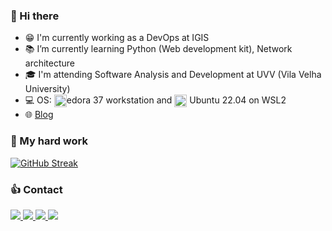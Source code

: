 ### :wave: Hi there 

- :grin: I'm currently working as a DevOps at IGIS
- 📚 I’m currently learning Python (Web development kit), Network architecture
- :mortar_board: I'm attending Software Analysis and Development at UVV (Vila Velha University)
- 💻 OS: <img align="center" alt="ph-Fedora" height="20" width="20" src="https://cdn.jsdelivr.net/gh/devicons/devicon/icons/fedora/fedora-plain.svg"/>edora 37 workstation and <img align="center" alt="ph-Ubuntu" height="20" width="20" src="https://cdn.jsdelivr.net/gh/devicons/devicon/icons/ubuntu/ubuntu-plain.svg"> Ubuntu 22.04 on WSL2
- 🌐 [Blog](https://phzsantos.github.io/) 

### 💪 My hard work 

[![GitHub Streak](https://streak-stats.demolab.com?user=phzsantos&theme=python-dark&hide_border=true&border_radius=5&background=DD272700)](https://git.io/streak-stats)

### :thumbsup: Contact

<a href="https://resume.io/r/jVHSOopiU">
<img src="https://img.shields.io/badge/-RESUME.IO-lightgrey?style=for-the-badge&logo=about.me&logoColor=white" target="_blank">
</a>
<a href="https://linkedin.com/in/paulo-henrique-zanoteli-santos-758a2320a" target="_blank">
<img src="https://img.shields.io/badge/-LinkedIn-%230077B5?style=for-the-badge&logo=linkedin&logoColor=white" target="_blank">
</a>
<a href = "mailto:phzsantos2002@gmail.com">
<img src="https://img.shields.io/badge/-Gmail-%23333?style=for-the-badge&logo=gmail&logoColor=white" target="_blank">
</a>
<a href="https://www.youtube.com/c/phzsantos" target="_blank">
<img src="https://img.shields.io/badge/YouTube-FF0000?style=for-the-badge&logo=youtube&logoColor=white" target="_blank">
</a>
